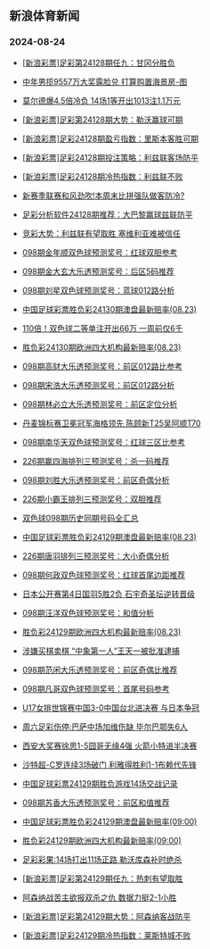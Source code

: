 ## 新浪体育新闻 
### 2024-08-24

+ [[新浪彩票]足彩第24128期任九：甘冈分胜负](https://sports.sina.com.cn/l/2024-08-23/doc-inckqshq3032068.shtml)

+ [中年男揽9557万大奖露脸兑 打算购置海景房-图](https://sports.sina.com.cn/l/2024-08-23/doc-inckqshq3022679.shtml)

+ [莫尔德爆4.5倍冷负 14场1等开出1013注1.1万元](https://sports.sina.com.cn/l/2024-08-23/doc-inckqshv8373807.shtml)

+ [[新浪彩票]足彩第24128期大势：勒沃赢球可期](https://sports.sina.com.cn/l/2024-08-23/doc-inckqshv8374868.shtml)

+ [[新浪彩票]足彩24128期盈亏指数：里斯本客胜可期](https://sports.sina.com.cn/l/2024-08-23/doc-inckqshv8375935.shtml)

+ [[新浪彩票]足彩24128期投注策略：利兹联客场防平](https://sports.sina.com.cn/l/2024-08-23/doc-inckqshv8376410.shtml)

+ [[新浪彩票]足彩24128期冷热指数：利兹联不败](https://sports.sina.com.cn/l/2024-08-23/doc-inckqshq3021442.shtml)

+ [新赛季联赛和风劲吹!本周末比拼强队做客防冷?](https://sports.sina.com.cn/l/2024-08-23/doc-inckqshr9801182.shtml)

+ [足彩分析软件24128期推荐：大巴黎赢球兹联防平](https://sports.sina.com.cn/l/2024-08-23/doc-inckqshq3024669.shtml)

+ [竞彩大势：利兹联有望取胜 塞维利亚难被信任](https://sports.sina.com.cn/l/2024-08-23/doc-inckqshq3020595.shtml)

+ [098期金年顺双色球预测奖号：红球双胆参考](https://sports.sina.com.cn/l/2024-08-23/doc-inckrieh2795474.shtml)

+ [098期金大玄大乐透预测奖号：后区5码推荐](https://sports.sina.com.cn/l/2024-08-23/doc-inckrieh2817158.shtml)

+ [098期刘星双色球预测奖号：蓝球012路分析](https://sports.sina.com.cn/l/2024-08-23/doc-inckrieh2797366.shtml)

+ [中国足球彩票胜负彩24130期澳盘最新赔率(08.23)](https://sports.sina.com.cn/l/2024-08-23/doc-inckrtua2648243.shtml)

+ [110倍！双色球二等单注开出66万 一周前仅6千](https://sports.sina.com.cn/l/2024-08-23/doc-inckrawk2872948.shtml)

+ [胜负彩24130期欧洲四大机构最新赔率(08.23)](https://sports.sina.com.cn/l/2024-08-23/doc-inckrtui7960834.shtml)

+ [098期高财大乐透预测奖号：前区012路比参考](https://sports.sina.com.cn/l/2024-08-23/doc-inckriei9591463.shtml)

+ [098期宋浩大乐透预测奖号：前区012路分析](https://sports.sina.com.cn/l/2024-08-23/doc-inckrien1379386.shtml)

+ [098期林必立大乐透预测奖号：前区定位分析](https://sports.sina.com.cn/l/2024-08-23/doc-inckrien1376496.shtml)

+ [丹麦锦标赛卫冕冠军海格领先 陈顾新T25吴阿顺T70](https://sports.sina.com.cn/golf/epgatour/2024-08-23/doc-inckqshu1627396.shtml)

+ [098期南华天双色球预测奖号：红球三区比参考](https://sports.sina.com.cn/l/2024-08-23/doc-inckrien1362580.shtml)

+ [226期赢四海排列三预测奖号：杀一码推荐](https://sports.sina.com.cn/l/2024-08-23/doc-inckrawr8211565.shtml)

+ [098期刘胜大乐透预测奖号：前区奇偶分析](https://sports.sina.com.cn/l/2024-08-23/doc-inckrieh2820026.shtml)

+ [226期小霸王排列三预测奖号：双胆推荐](https://sports.sina.com.cn/l/2024-08-23/doc-inckrawr8207040.shtml)

+ [双色球098期历史同期号码全汇总](https://sports.sina.com.cn/l/2024-08-23/doc-inckrien1350144.shtml)

+ [中国足球彩票胜负彩24129期澳盘最新赔率(08.23)](https://sports.sina.com.cn/l/2024-08-23/doc-inckrien1350094.shtml)

+ [226期唐羽排列三预测奖号：大小奇偶分析](https://sports.sina.com.cn/l/2024-08-23/doc-inckrawr8206510.shtml)

+ [098期何政双色球预测奖号：红球首尾边距推荐](https://sports.sina.com.cn/l/2024-08-23/doc-inckriep8124883.shtml)

+ [日本公开赛第4日国羽5胜2负 石宇奇圣坛逆转晋级](https://sports.sina.com.cn/others/badmin/2024-08-23/doc-inckrtuh1202032.shtml)

+ [098期汪洋双色球预测奖号：和值分析](https://sports.sina.com.cn/l/2024-08-23/doc-inckriep8123036.shtml)

+ [胜负彩24129期欧洲四大机构最新赔率(08.23)](https://sports.sina.com.cn/l/2024-08-23/doc-inckriei9561150.shtml)

+ [涉嫌买棋卖棋 “中象第一人”王天一被批准逮捕](https://sports.sina.com.cn/go/2024-08-23/doc-inckrxzz9370712.shtml)

+ [098期范闲大乐透预测奖号：前区奇偶比推荐](https://sports.sina.com.cn/l/2024-08-23/doc-inckrieh2814018.shtml)

+ [098期凡哥双色球预测奖号：首尾号码参考](https://sports.sina.com.cn/l/2024-08-23/doc-inckriep8124417.shtml)

+ [U17女排世锦赛中国3-0中国台北进决赛 与日本争冠](https://sports.sina.com.cn/others/volleyball/2024-08-24/doc-incksqxt9062017.shtml)

+ [周六足彩伤停:巴萨中场加维伤缺 毕尔巴鄂失6人](https://sports.sina.com.cn/l/2024-08-23/doc-inckrawq1454457.shtml)

+ [西安大奖赛徐思1-5囧哥无缘4强 火箭小特进半决赛](https://sports.sina.com.cn/others/snooker/2024-08-23/doc-incksekc7785125.shtml)

+ [沙特超-C罗连续3场破门 利雅得胜利1-1布赖代先锋](https://sports.sina.com.cn/global/others/2024-08-23/doc-inckqwqn2964205.shtml)

+ [中国足球彩票24129期胜负游戏14场交战记录](https://sports.sina.com.cn/l/2024-08-23/doc-inckrawq1455430.shtml)

+ [098期苏香大乐透预测奖号：前区和值推荐](https://sports.sina.com.cn/l/2024-08-23/doc-inckriep8145124.shtml)

+ [中国足球彩票胜负彩24129期澳盘最新赔率(09:00)](https://sports.sina.com.cn/l/2024-08-23/doc-inckrien1350094.shtml)

+ [胜负彩24129期欧洲四大机构最新赔率(09:00)](https://sports.sina.com.cn/l/2024-08-23/doc-inckriei9561150.shtml)

+ [足彩彩果:14场打出11场正路 勒沃库森补时绝杀](https://sports.sina.com.cn/l/2024-08-24/doc-incksvfr8983150.shtml)

+ [[新浪彩票]足彩第24129期任九：热刺有望取胜](https://sports.sina.com.cn/l/2024-08-24/doc-incksvfr8986142.shtml)

+ [阿森纳战苦主欲报双杀之仇 数据力挺2-1小胜](https://sports.sina.com.cn/l/2024-08-24/doc-incksvfq2208771.shtml)

+ [[新浪彩票]足彩第24129期大势：阿森纳客战防平](https://sports.sina.com.cn/l/2024-08-24/doc-incksvfq2208474.shtml)

+ [[新浪彩票]足彩24129期冷热指数：莱斯特城不败](https://sports.sina.com.cn/l/2024-08-24/doc-incksvfv7475643.shtml)

